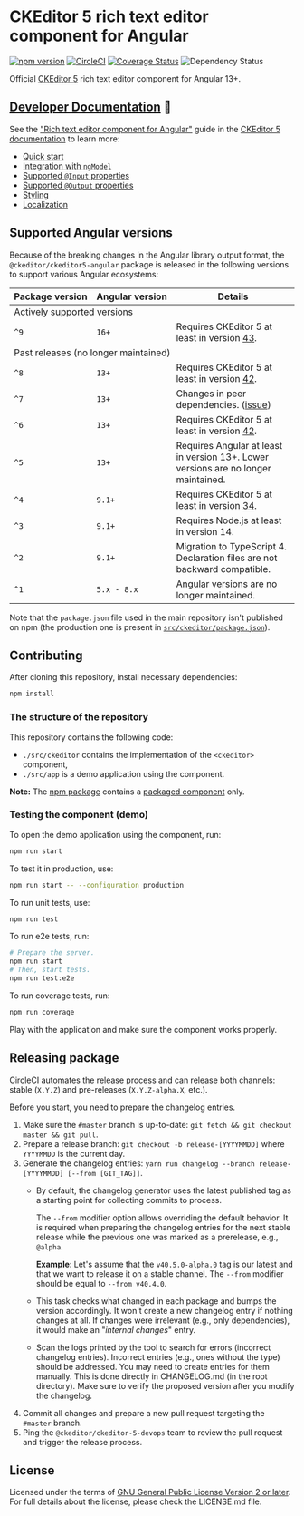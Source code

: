 # CKEditor 5 rich text editor component for Angular

[![npm version](https://badge.fury.io/js/%40ckeditor%2Fckeditor5-angular.svg)](https://www.npmjs.com/package/@ckeditor/ckeditor5-angular)
[![CircleCI](https://circleci.com/gh/ckeditor/ckeditor5-angular.svg?style=shield)](https://app.circleci.com/pipelines/github/ckeditor/ckeditor5-angular?branch=master)
[![Coverage Status](https://coveralls.io/repos/github/ckeditor/ckeditor5-angular/badge.svg?branch=master)](https://coveralls.io/github/ckeditor/ckeditor5-angular?branch=master)
![Dependency Status](https://img.shields.io/librariesio/release/npm/@ckeditor/ckeditor5-angular)

Official [CKEditor 5](https://ckeditor.com/ckeditor-5/) rich text editor component for Angular 13+.

## [Developer Documentation](https://ckeditor.com/docs/ckeditor5/latest/builds/guides/integration/frameworks/angular.html) 📖

See the ["Rich text editor component for Angular"](https://ckeditor.com/docs/ckeditor5/latest/getting-started/installation/angular.html) guide in the [CKEditor 5 documentation](https://ckeditor.com/docs/ckeditor5/latest) to learn more:

* [Quick start](https://ckeditor.com/docs/ckeditor5/latest/getting-started/installation/angular.html#quick-start)
* [Integration with `ngModel`](https://ckeditor.com/docs/ckeditor5/latest/getting-started/installation/angular.html#integration-with-ngmodel)
* [Supported `@Input` properties](https://ckeditor.com/docs/ckeditor5/latest/getting-started/installation/angular.html#supported-input-properties)
* [Supported `@Output` properties](https://ckeditor.com/docs/ckeditor5/latest/getting-started/installation/angular.html#supported-output-properties)
* [Styling](https://ckeditor.com/docs/ckeditor5/latest/getting-started/installation/angular.html#styling)
* [Localization](https://ckeditor.com/docs/ckeditor5/latest/builds/guides/integration/frameworks/angular.html#localization)

## Supported Angular versions

Because of the breaking changes in the Angular library output format, the `@ckeditor/ckeditor5-angular` package is released in the following versions to support various Angular ecosystems:

<table>
  <thead>
    <tr>
      <th>Package&nbsp;version</th>
      <th>Angular&nbsp;version</th>
      <th>Details</th>
    </tr>
  </thead>
  <tbody>
    <tr>
      <td colspan="3">Actively supported versions</td>
    </tr>
    <tr>
      <td><code>^9</code></td>
      <td><code>16+</code></td>
      <td>Requires CKEditor&nbsp;5 at least in version <a href="https://github.com/ckeditor/ckeditor5/releases/tag/v43.0.0">43</a>.</td>
    </tr>
    <tr>
      <td colspan="3">Past releases (no longer maintained)</td>
    </tr>
	<tr>
      <td><code>^8</code></td>
      <td><code>13+</code></td>
      <td>Requires CKEditor&nbsp;5 at least in version <a href="https://github.com/ckeditor/ckeditor5/releases/tag/v42.0.0">42</a>.</td>
    </tr>
	<tr>
      <td><code>^7</code></td>
      <td><code>13+</code></td>
      <td>Changes in peer dependencies. (<a href="https://github.com/ckeditor/ckeditor5-angular/issues/376">issue</a>)</td>
    </tr>
    <tr>
      <td><code>^6</code></td>
      <td><code>13+</code></td>
      <td>Requires CKEditor&nbsp;5 at least in version <a href="https://github.com/ckeditor/ckeditor5/releases/tag/v42.0.0">42</a>.</td>
    </tr>
    <tr>
      <td><code>^5</code></td>
      <td><code>13+</code></td>
      <td>Requires Angular at least in version 13+. Lower versions are no longer maintained.</td>
    </tr>
    <tr>
      <td><code>^4</code></td>
      <td><code>9.1+</code></td>
      <td>Requires CKEditor&nbsp;5 at least in version <a href="https://github.com/ckeditor/ckeditor5/releases/tag/v34.0.0">34</a>.</td>
    </tr>
    <tr>
      <td><code>^3</code></td>
      <td><code>9.1+</code></td>
      <td>Requires Node.js at least in version 14.</td>
    </tr>
    <tr>
      <td><code>^2</code></td>
      <td><code>9.1+</code></td>
      <td>Migration to TypeScript&nbsp;4. Declaration files are not backward compatible.</td>
    </tr>
    <tr>
      <td><code>^1</code></td>
      <td><code>5.x&nbsp;-&nbsp;8.x</code></td>
      <td>Angular versions are no longer maintained.</td>
    </tr>
  </tbody>
</table>

Note that the `package.json` file used in the main repository isn't published on npm (the production one is present in [`src/ckeditor/package.json`](https://github.com/ckeditor/ckeditor5-angular/blob/master/src/ckeditor/package.json)).

## Contributing

After cloning this repository, install necessary dependencies:

```bash
npm install
```

### The structure of the repository

This repository contains the following code:

* `./src/ckeditor` contains the implementation of the `<ckeditor>` component,
* `./src/app` is a demo application using the component.

**Note:** The [npm package](https://www.npmjs.com/package/@ckeditor/ckeditor5-angular) contains a [packaged component](#packaging-the-component) only.

### Testing the component (demo)

To open the demo application using the component, run:

```bash
npm run start
```

To test it in production, use:

```bash
npm run start -- --configuration production
```

To run unit tests, use:

```bash
npm run test
```

To run e2e tests, run:

```bash
# Prepare the server.
npm run start
# Then, start tests.
npm run test:e2e
```

To run coverage tests, run:

```bash
npm run coverage
```

Play with the application and make sure the component works properly.

## Releasing package

CircleCI automates the release process and can release both channels: stable (`X.Y.Z`) and pre-releases (`X.Y.Z-alpha.X`, etc.).

Before you start, you need to prepare the changelog entries.

1. Make sure the `#master` branch is up-to-date: `git fetch && git checkout master && git pull`.
1. Prepare a release branch: `git checkout -b release-[YYYYMMDD]` where `YYYYMMDD` is the current day.
1. Generate the changelog entries: `yarn run changelog --branch release-[YYYYMMDD] [--from [GIT_TAG]]`.
    * By default, the changelog generator uses the latest published tag as a starting point for collecting commits to process.

      The `--from` modifier option allows overriding the default behavior. It is required when preparing the changelog entries for the next stable release while the previous one was marked as a prerelease, e.g., `@alpha`.

      **Example**: Let's assume that the `v40.5.0-alpha.0` tag is our latest and that we want to release it on a stable channel. The `--from` modifier should be equal to `--from v40.4.0`.
    * This task checks what changed in each package and bumps the version accordingly. It won't create a new changelog entry if nothing changes at all. If changes were irrelevant (e.g., only dependencies), it would make an "_internal changes_" entry.
    * Scan the logs printed by the tool to search for errors (incorrect changelog entries). Incorrect entries (e.g., ones without the type) should be addressed. You may need to create entries for them manually. This is done directly in CHANGELOG.md (in the root directory). Make sure to verify the proposed version after you modify the changelog.
1. Commit all changes and prepare a new pull request targeting the `#master` branch.
1. Ping the `@ckeditor/ckeditor-5-devops` team to review the pull request and trigger the release process.

## License

Licensed under the terms of [GNU General Public License Version 2 or later](http://www.gnu.org/licenses/gpl.html). For full details about the license, please check the LICENSE.md file.
